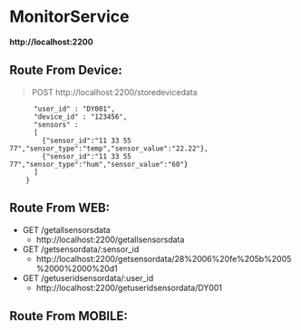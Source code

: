 # MonitorService

**http://localhost:2200**

## Route From Device:
> POST http://localhost:2200/storedevicedata
```    {
      "user_id" : "DY001", 
      "device_id" : "123456", 
      "sensors" : 
      [
        {"sensor_id":"11 33 55 77","sensor_type":"temp","sensor_value":"22.22"},
        {"sensor_id":"11 33 55 77","sensor_type":"hum","sensor_value":"60"}
      ] 
    }
```

## Route From WEB:
-  GET  /getallsensorsdata
    - http://localhost:2200/getallsensorsdata
- GET  /getsensordata/:sensor_id
    - http://localhost:2200/getsensordata/28%2006%20fe%205b%2005%2000%2000%20d1
- GET /getuseridsensordata/:user_id
    -  http://localhost:2200/getuseridsensordata/DY001
    
## Route From MOBILE:    